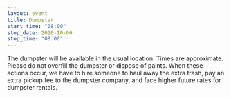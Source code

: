 ```yaml
---
layout: event
title: Dumpster
start_time: "08:00"
stop_date: 2020-10-06
stop_time: "08:00"
---
```


The dumpster will be available in the usual location.  Times are approximate.  Please do not overfill the dumpster or dispose of paints.  When these actions occur, we have to hire someone to haul away the extra trash, pay an extra pickup fee to the dumpster company, and face higher future rates for dumpster rentals.
